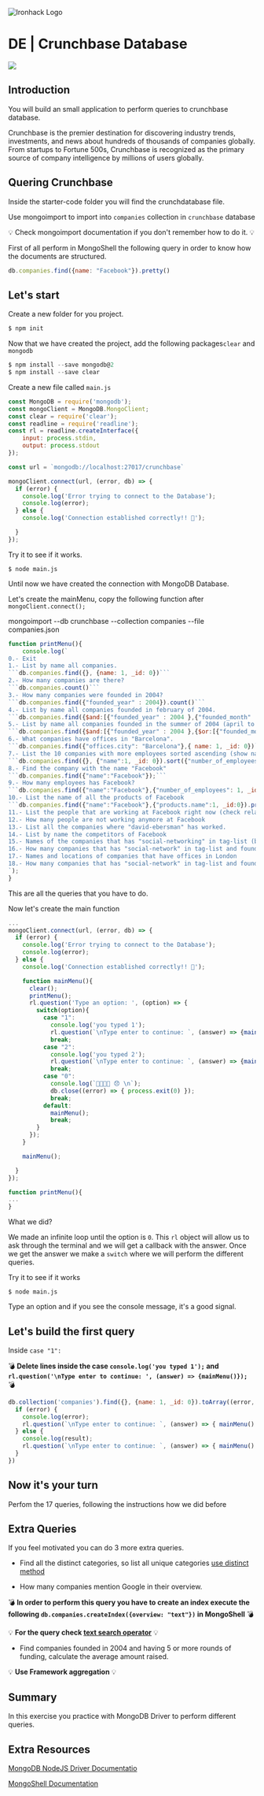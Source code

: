 ![Ironhack Logo](https://i.imgur.com/1QgrNNw.png)

# DE | Crunchbase Database

![](https://i.imgur.com/FqGd9jz.jpg)

## Introduction

You will build an small application to perform queries to crunchbase database.

Crunchbase is the premier destination for discovering industry trends, investments, and news about hundreds of thousands of companies globally. From startups to Fortune 500s, Crunchbase is recognized as the primary source of company intelligence by millions of users globally.

## Quering Crunchbase

Inside the starter-code folder you will find the crunchdatabase file.

Use mongoimport to import into `companies` collection in `crunchbase` database


💡 Check mongoimport documentation if you don't remember how to do it. 💡


First of all perform in MongoShell the following query in order to know how the documents are structured.

```javascript
db.companies.find({name: "Facebook"}).pretty()
```

## Let's start

Create a new folder for you project.

```javascript
$ npm init
```

Now that we have created the project, add the following packages`clear` and `mongodb`

```javascript
$ npm install --save mongodb@2
$ npm install --save clear
```

Create a new file called `main.js`

```javascript
const MongoDB = require('mongodb');
const mongoClient = MongoDB.MongoClient;
const clear = require('clear');
const readline = require('readline');
const rl = readline.createInterface({
	input: process.stdin,
	output: process.stdout
});

const url = `mongodb://localhost:27017/crunchbase`

mongoClient.connect(url, (error, db) => {
  if (error) {
    console.log('Error trying to connect to the Database');
    console.log(error);
  } else {
    console.log('Connection established correctly!! 😬');

  }
});

```

Try it to see if it works.

```
$ node main.js
```

Until now we have created the connection with MongoDB Database.

Let's create the mainMenu, copy the following function after `mongoClient.connect();`

mongoimport --db crunchbase  --collection companies --file companies.json

```javascript
function printMenu(){
	console.log(`
0.- Exit
1.- List by name all companies.
```db.companies.find({}, {name: 1, _id: 0})```
2.- How many companies are there?
```db.companies.count()```
3.- How many companies were founded in 2004?
```db.companies.find({"founded_year" : 2004}).count()```
4.- List by name all companies founded in february of 2004.
```db.companies.find({$and:[{"founded_year" : 2004 },{"founded_month" : 2}]},{name: 1, _id: 0})```
5.- List by name all companies founded in the summer of 2004 (april to june) sorted by date.
```db.companies.find({$and:[{"founded_year" : 2004 },{$or:[{"founded_month" : 4},{"founded_month" : 5},{"founded_month" : 6}]}]},{name: 1, _id: 0}).sort({"founded_month":-1})```
6.- What companies have offices in "Barcelona".
```db.companies.find({"offices.city": "Barcelona"},{ name: 1, _id: 0})```
7.- List the 10 companies with more employees sorted ascending (show name and employees).
```db.companies.find({}, {"name":1, _id: 0}).sort({"number_of_employees":-1}).limit(10);```
8.- Find the company with the name "Facebook"
```db.companies.find({"name":"Facebook"});```
9.- How many employees has Facebook?
```db.companies.find({"name":"Facebook"},{"number_of_employees": 1, _id: 0})```
10.- List the name of all the products of Facebook
```db.companies.find({"name":"Facebook"},{"products.name":1, _id:0}).pretty();```
11.- List the people that are working at Facebook right now (check relationships field)
12.- How many people are not working anymore at Facebook
13.- List all the companies where "david-ebersman" has worked.
14.- List by name the competitors of Facebook
15.- Names of the companies that has "social-networking" in tag-list (be aware that the value of field is a string check regex operators)
16.- How many companies that has "social-network" in tag-list and founded between 2002 and 2016 inclusive
17.- Names and locations of companies that have offices in London
18.- How many companies that has "social-network" in tag-list and founded between 2002 and 2016 inclusive and has offices in New York
`);
}
```
This are all the queries that you have to do.

Now let's create the main function

```javascript
...
mongoClient.connect(url, (error, db) => {
  if (error) {
    console.log('Error trying to connect to the Database');
    console.log(error);
  } else {
    console.log('Connection established correctly!! 😬');

    function mainMenu(){
      clear();
      printMenu();
      rl.question('Type an option: ', (option) => {
        switch(option){
          case "1":
            console.log('you typed 1');
            rl.question(`\nType enter to continue: `, (answer) => {mainMenu()});
            break;
          case "2":
            console.log('you typed 2');
            rl.question(`\nType enter to continue: `, (answer) => {mainMenu()});
            break;
          case "0":
            console.log(`👋👋👋👋 😞 \n`);
            db.close((error) => { process.exit(0) });
            break;
          default:
            mainMenu();
            break;
        }
      });
	}

    mainMenu();

  }
});

function printMenu(){
...
}
```

What we did?

We made an infinite loop until the option is `0`. This `rl` object will allow us to ask through the terminal and we will get a callback with the answer. Once we get the answer we make a `switch`  where we will perform the different queries.

Try it to see if it works

```
$ node main.js
```

Type an option and if you see the console message, it's a good signal.

## Let's build the first query

Inside `case "1":`


💣 **Delete lines inside the case `console.log('you typed 1');` and `rl.question('\nType enter to continue: ', (answer) => {mainMenu()});`** 💣


```javascript
db.collection('companies').find({}, {name: 1, _id: 0}).toArray((error, result) => {
  if (error) {
    console.log(error);
    rl.question(`\nType enter to continue: `, (answer) => { mainMenu() });
  } else {
    console.log(result);
    rl.question(`\nType enter to continue: `, (answer) => { mainMenu() });
  }
})
```

## Now it's your turn

Perfom the 17 queries, following the instructions how we did before

## Extra Queries

If you feel motivated you can do 3 more extra queries.

- Find all the distinct categories, so list all unique categories [ use distinct method](https://docs.mongodb.com/manual/reference/method/db.collection.distinct/)

- How many companies mention Google in their overview.

💣 **In order to perform this query you have to create an index execute the following `db.companies.createIndex({overview: "text"})` in MongoShell** 💣


💡 **For the query check [text search operator](https://docs.mongodb.com/v3.2/reference/operator/query/text/)** 💡

- Find companies founded in 2004 and having 5 or more rounds of funding, calculate the average amount raised.

💡 **Use Framework aggregation** 💡

## Summary

In this exercise you practice with MongoDB Driver to perform different queries.

## Extra Resources

[MongoDB NodeJS Driver Documentatio](http://mongodb.github.io/node-mongodb-native/2.2/quick-start/)

[MongoShell Documentation](https://docs.mongodb.com/manual/)
